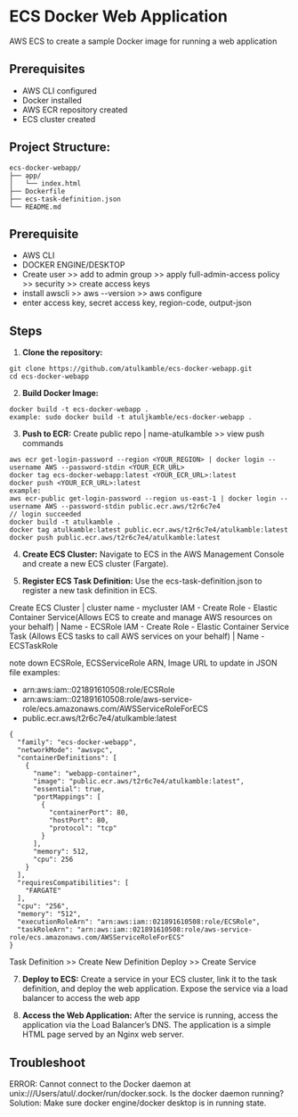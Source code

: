 # ECS Docker Web Application

AWS ECS to create a sample Docker image for running a web application

## Prerequisites

- AWS CLI configured
- Docker installed
- AWS ECR repository created
- ECS cluster created

## Project Structure:
```
ecs-docker-webapp/
├── app/
│   └── index.html
├── Dockerfile
├── ecs-task-definition.json
└── README.md
```
## Prerequisite
- AWS CLI
- DOCKER ENGINE/DESKTOP
- Create user >> add to admin group >> apply full-admin-access policy >> security >> create access keys
- install awscli >> aws --version >> aws configure
- enter access key, secret access key, region-code, output-json 

## Steps

1. **Clone the repository:**
```
git clone https://github.com/atulkamble/ecs-docker-webapp.git
cd ecs-docker-webapp
```
2. **Build Docker Image:**
```
docker build -t ecs-docker-webapp .
example: sudo docker build -t atuljkamble/ecs-docker-webapp .
```

3. **Push to ECR:**
Create public repo | name-atulkamble >> view push commands
```
aws ecr get-login-password --region <YOUR_REGION> | docker login --username AWS --password-stdin <YOUR_ECR_URL>
docker tag ecs-docker-webapp:latest <YOUR_ECR_URL>:latest
docker push <YOUR_ECR_URL>:latest
example:
aws ecr-public get-login-password --region us-east-1 | docker login --username AWS --password-stdin public.ecr.aws/t2r6c7e4
// login succeeded
docker build -t atulkamble .
docker tag atulkamble:latest public.ecr.aws/t2r6c7e4/atulkamble:latest
docker push public.ecr.aws/t2r6c7e4/atulkamble:latest
```
4. **Create ECS Cluster:**
Navigate to ECS in the AWS Management Console and create a new ECS cluster (Fargate).

5. **Register ECS Task Definition:**
Use the ecs-task-definition.json to register a new task definition in ECS.

Create ECS Cluster | cluster name - mycluster
IAM - Create Role - Elastic Container Service(Allows ECS to create and manage AWS resources on your behalf) | Name - ECSRole
IAM - Create Role - Elastic Container Service Task (Allows ECS tasks to call AWS services on your behalf) | Name - ECSTaskRole

note down ECSRole, ECSServiceRole ARN, Image URL to update in JSON file
examples:
- arn:aws:iam::021891610508:role/ECSRole
- arn:aws:iam::021891610508:role/aws-service-role/ecs.amazonaws.com/AWSServiceRoleForECS
- public.ecr.aws/t2r6c7e4/atulkamble:latest

```
{
  "family": "ecs-docker-webapp",
  "networkMode": "awsvpc",
  "containerDefinitions": [
    {
      "name": "webapp-container",
      "image": "public.ecr.aws/t2r6c7e4/atulkamble:latest",
      "essential": true,
      "portMappings": [
        {
          "containerPort": 80,
          "hostPort": 80,
          "protocol": "tcp"
        }
      ],
      "memory": 512,
      "cpu": 256
    }
  ],
  "requiresCompatibilities": [
    "FARGATE"
  ],
  "cpu": "256",
  "memory": "512",
  "executionRoleArn": "arn:aws:iam::021891610508:role/ECSRole",
  "taskRoleArn": "arn:aws:iam::021891610508:role/aws-service-role/ecs.amazonaws.com/AWSServiceRoleForECS"
}
```
Task Definition >> Create New Definition
Deploy >> Create Service 

7. **Deploy to ECS:**
Create a service in your ECS cluster, link it to the task definition, and deploy the web application.
Expose the service via a load balancer to access the web app

8. **Access the Web Application:**
After the service is running, access the application via the Load Balancer’s DNS.
The application is a simple HTML page served by an Nginx web server.

## Troubleshoot
ERROR: Cannot connect to the Docker daemon at unix:///Users/atul/.docker/run/docker.sock. Is the docker daemon running?
Solution: Make sure docker engine/docker desktop is in running state.
